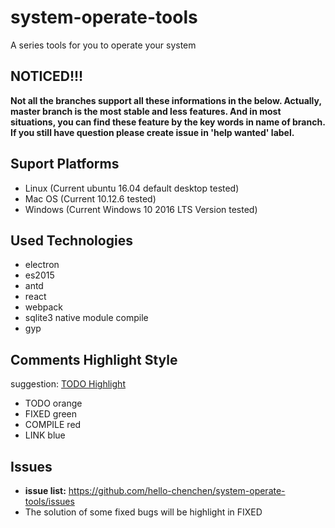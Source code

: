# system-operate-tools
  A series tools for you to operate your system

## NOTICED!!!
  **Not all the branches support all these informations in the below. Actually, master branch is the most stable and less features. And in most situations, you can find these feature by the key words in name of branch. If you still have question please create issue in 'help wanted' label.**

## Suport Platforms
- Linux (Current ubuntu 16.04 default desktop tested)
- Mac OS (Current 10.12.6 tested)
- Windows (Current Windows 10 2016 LTS Version tested)

## Used Technologies
- electron
- es2015
- antd
- react
- webpack
- sqlite3 native module compile
- gyp

## Comments Highlight Style
  suggestion: [TODO Highlight](https://marketplace.visualstudio.com/items?itemName=wayou.vscode-todo-highlight)
- TODO orange
- FIXED green
- COMPILE red
- LINK blue

## Issues
- **issue list:** https://github.com/hello-chenchen/system-operate-tools/issues
- The solution of some fixed bugs will be highlight in FIXED
